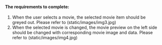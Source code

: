 
#### The requirements to complete:

1. When the user selects a movie, the selected movie item should be greyed out. Please refer to (static/images/img3.jpg)
2. When the selected movie is changed, the movie preview on the left side should be changed with corresponding movie image and data. Please refer to (static/images/img4.jpg)
